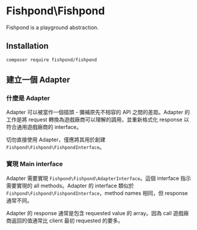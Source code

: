 # Fishpond\Fishpond

Fishpond is a playground abstraction.

## Installation

```sh
composer require fishpond/fishpond
```

## 建立一個 Adapter

### 什麼是 Adapter

Adapter 可以被當作一個插頭 - 彌補原先不相容的 API 之間的差距。Adapter 的工作是將 request 轉換為遊戲廠商可以理解的調用，並重新格式化 response 以符合通用遊戲廠商的 interface。

切勿直接使用 Adapter，僅應將其用於創建`Fishpond\Fishpond\FishpondInterface`。

### 實現 Main interface

Adapter 需要實現 `Fishpond\Fishpond\AdapterInterface`。這個 interface 指示需要實現的 all methods。Adapter 的 interface 類似於 `Fishpond\Fishpond\FishpondInterface`，method names 相同，但 response 通常不同。

Adapter 的 response 通常是包含 requested value 的 array。因為 call 遊戲廠商返回的值通常比 client 最初 requested 的要多。
